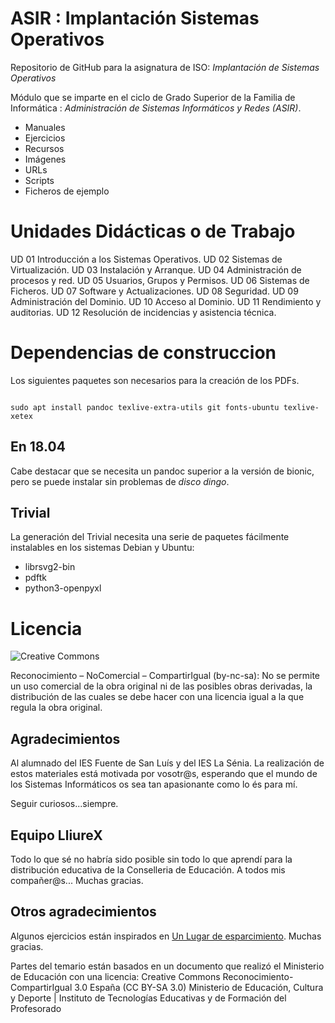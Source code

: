 # ASIR : Implantación Sistemas Operativos

Repositorio de GitHub para la asignatura de ISO: *Implantación de Sistemas Operativos*

Módulo que se imparte en el ciclo de Grado Superior de la Familia de 
Informática : *Administración de Sistemas Informáticos y Redes (ASIR)*.

* Manuales
* Ejercicios
* Recursos
* Imágenes
* URLs
* Scripts
* Ficheros de ejemplo

# Unidades Didácticas o de Trabajo

UD 01 Introducción a los Sistemas Operativos.
UD 02 Sistemas de Virtualización.
UD 03 Instalación y Arranque.
UD 04 Administración de procesos y red.
UD 05 Usuarios, Grupos y Permisos.
UD 06 Sistemas de Ficheros.
UD 07 Software y Actualizaciones.
UD 08 Seguridad.
UD 09 Administración del Dominio.
UD 10 Acceso al Dominio.
UD 11 Rendimiento y auditorias.
UD 12 Resolución de incidencias y asistencia técnica.


# Dependencias de construccion

Los siguientes paquetes son necesarios para la creación de los PDFs.

```shell

sudo apt install pandoc texlive-extra-utils git fonts-ubuntu texlive-xetex

```
## En 18.04

Cabe destacar que se necesita un pandoc superior a la versión de bionic, pero se puede instalar sin problemas de _disco dingo_.

## Trivial

La generación del Trivial necesita una serie de paquetes fácilmente instalables en los sistemas Debian y Ubuntu:

* librsvg2-bin
* pdftk
* python3-openpyxl

# Licencia

![Creative Commons](http://es.creativecommons.org/blog/wp-content/uploads/2013/04/by-nc-sa.eu_petit.png)  

Reconocimiento – NoComercial – CompartirIgual (by-nc-sa): No se permite un uso comercial de la obra original ni de las posibles obras derivadas, la distribución de las cuales se debe hacer con una licencia igual a la que regula la obra original.

## Agradecimientos

Al alumnado del IES Fuente de San Luís y del IES La Sénia. La realización de estos materiales está motivada por 
vosotr@s, esperando que el mundo de los Sistemas Informáticos os sea tan apasionante como lo és para mí. 

Seguir curiosos...siempre.

## Equipo LliureX

Todo lo que sé no habría sido posible sin todo lo que aprendí para la distribución educativa de la 
Conselleria de Educación. A todos mis compañer@s... Muchas gracias.

## Otros agradecimientos 

Algunos ejercicios están inspirados en [Un Lugar de esparcimiento](https://cadascu.wordpress.com/). Muchas gracias.

Partes del temario están basados en un documento que realizó el Ministerio de Educación con una licencia:
Creative Commons Reconocimiento-CompartirIgual 3.0 España (CC BY-SA 3.0)
Ministerio de Educación, Cultura y Deporte | Instituto de Tecnologías Educativas y de Formación del Profesorado
